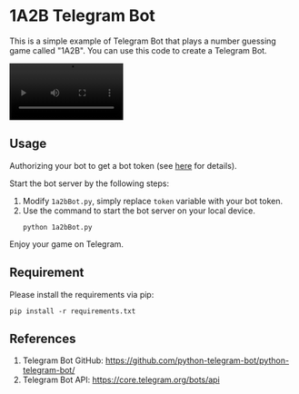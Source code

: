 # 1A2B Telegram Bot
This is a simple example of Telegram Bot that plays a number guessing game called "1A2B". You can use this code to create a Telegram Bot.

<video controls width="200">
    <source src='https://github.com/pidalios/1a2bBot/assets/38156969/0d5917aa-afc2-4a68-9561-3775def09ad8', type="video/mp4" />
</video>

## Usage
Authorizing your bot to get a bot token (see [here](https://core.telegram.org/bots/api) for details).

Start the bot server by the following steps:
1. Modify `1a2bBot.py`, simply replace `token` variable with your bot token. 
2. Use the command to start the bot server on your local device.
    ```[bash]
    python 1a2bBot.py
    ```
Enjoy your game on Telegram.

## Requirement
Please install the requirements via pip: 

```
pip install -r requirements.txt
```

## References
1. Telegram Bot GitHub: https://github.com/python-telegram-bot/python-telegram-bot/
2. Telegram Bot API: https://core.telegram.org/bots/api

